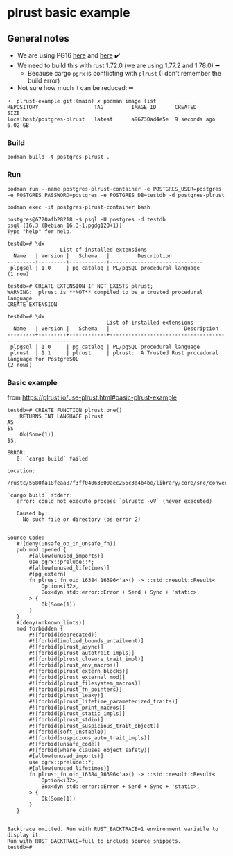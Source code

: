 # plrust basic example

## General notes

* We are using PG16 [here](https://github.com/trustification/trustify/blob/main/etc/deploy/compose/compose.yaml#L3) and [here](https://github.com/trustification/trustify/blob/main/Cargo.toml#L73) :heavy_check_mark:
* We need to build this with rust 1.72.0 (we are using 1.77.2 and 1.78.0) :heavy_minus_sign:
  * Because cargo `pgrx` is conflicting with `plrust` (I don't remember the build error)
* Not sure how much it can be reduced: :heavy_minus_sign:

```shell
➜  plrust-example git:(main) ✗ podman image list
REPOSITORY                  TAG         IMAGE ID      CREATED        SIZE
localhost/postgres-plrust   latest      a96730ad4e5e  9 seconds ago  6.02 GB
```

### Build

```shell
podman build -t postgres-plrust .
```

### Run

```shell
podman run --name postgres-plrust-container -e POSTGRES_USER=postgres -e POSTGRES_PASSWORD=postgres -e POSTGRES_DB=testdb -d postgres-plrust
```

```shell
podman exec -it postgres-plrust-container bash
```

```shell
postgres@6720afb28218:~$ psql -U postgres -d testdb
psql (16.3 (Debian 16.3-1.pgdg120+1))
Type "help" for help.
```

```console
testdb=# \dx
                 List of installed extensions
  Name   | Version |   Schema   |         Description
---------+---------+------------+------------------------------
 plpgsql | 1.0     | pg_catalog | PL/pgSQL procedural language
(1 row)
```

```console
testdb=# CREATE EXTENSION IF NOT EXISTS plrust;
WARNING:  plrust is **NOT** compiled to be a trusted procedural language
CREATE EXTENSION
```

```console
testdb=# \dx
                                List of installed extensions
  Name   | Version |   Schema   |                        Description
---------+---------+------------+------------------------------------------------------------
 plpgsql | 1.0     | pg_catalog | PL/pgSQL procedural language
 plrust  | 1.1     | plrust     | plrust:  A Trusted Rust procedural language for PostgreSQL
(2 rows)
```

### Basic example

from <https://plrust.io/use-plrust.html#basic-plrust-example>

```console
testdb=# CREATE FUNCTION plrust.one()
    RETURNS INT LANGUAGE plrust
AS
$$
    Ok(Some(1))
$$;
```

```console
ERROR:
   0: `cargo build` failed

Location:
   /rustc/5680fa18feaa87f3ff04063800aec256c3d4b4be/library/core/src/convert/mod.rs:716

`cargo build` stderr:
   error: could not execute process `plrustc -vV` (never executed)

   Caused by:
     No such file or directory (os error 2)


Source Code:
   #![deny(unsafe_op_in_unsafe_fn)]
   pub mod opened {
       #[allow(unused_imports)]
       use pgrx::prelude::*;
       #[allow(unused_lifetimes)]
       #[pg_extern]
       fn plrust_fn_oid_16384_16396<'a>() -> ::std::result::Result<
           Option<i32>,
           Box<dyn std::error::Error + Send + Sync + 'static>,
       > {
           Ok(Some(1))
       }
   }
   #[deny(unknown_lints)]
   mod forbidden {
       #![forbid(deprecated)]
       #![forbid(implied_bounds_entailment)]
       #![forbid(plrust_async)]
       #![forbid(plrust_autotrait_impls)]
       #![forbid(plrust_closure_trait_impl)]
       #![forbid(plrust_env_macros)]
       #![forbid(plrust_extern_blocks)]
       #![forbid(plrust_external_mod)]
       #![forbid(plrust_filesystem_macros)]
       #![forbid(plrust_fn_pointers)]
       #![forbid(plrust_leaky)]
       #![forbid(plrust_lifetime_parameterized_traits)]
       #![forbid(plrust_print_macros)]
       #![forbid(plrust_static_impls)]
       #![forbid(plrust_stdio)]
       #![forbid(plrust_suspicious_trait_object)]
       #![forbid(soft_unstable)]
       #![forbid(suspicious_auto_trait_impls)]
       #![forbid(unsafe_code)]
       #![forbid(where_clauses_object_safety)]
       #[allow(unused_imports)]
       use pgrx::prelude::*;
       #[allow(unused_lifetimes)]
       fn plrust_fn_oid_16384_16396<'a>() -> ::std::result::Result<
           Option<i32>,
           Box<dyn std::error::Error + Send + Sync + 'static>,
       > {
           Ok(Some(1))
       }
   }


Backtrace omitted. Run with RUST_BACKTRACE=1 environment variable to display it.
Run with RUST_BACKTRACE=full to include source snippets.
testdb=#
```
